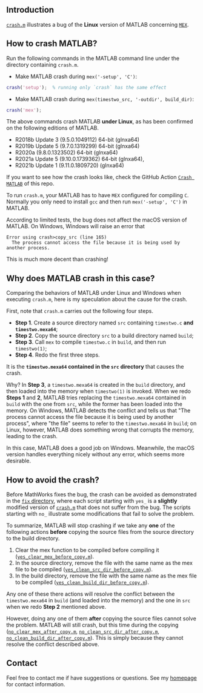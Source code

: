 ## Introduction

[`crash.m`](https://github.com/equipez/test_matlab/blob/master/crash/crash.m) illustrates a bug of
the **Linux** version of MATLAB concerning [`MEX`](https://www.mathworks.com/help/matlab/ref/mex.html).

## How to crash MATLAB?

Run the following commands in the MATLAB command line under the directory containing `crash.m`.

- Make MATLAB crash during `mex('-setup', 'C')`:
```matlab
crash('setup');  % running only `crash` has the same effect
```

- Make MATLAB crash during `mex(timestwo_src, '-outdir', build_dir)`:
```matlab
crash('mex');
```

The above commands crash MATLAB **under Linux**, as has been confirmed on the following editions of
MATLAB.

- R2018b Update 3 (9.5.0.1049112) 64-bit (glnxa64)
- R2019b Update 5 (9.7.0.1319299) 64-bit (glnxa64)
- R2020a (9.8.0.1323502) 64-bit (glnxa64)
- R2021a Update 5 (9.10.0.1739362) 64-bit (glnxa64),
- R2021b Update 1 (9.11.0.1809720) (glnxa64)

If you want to see how the crash looks like, check the
GitHub Action [`Crash MATLAB`](https://github.com/equipez/test_matlab/actions/workflows/crash.yml) of this repo.

To run `crash.m`, your MATLAB has to have `MEX` configured for compiling `C`.
Normally you only need to install `gcc` and then run `mex('-setup', 'C')` in MATLAB.

According to limited tests, the bug does not affect the macOS version of MATLAB. On Windows,
Windows will raise an error that
```
Error using crash>copy_src (line 165)
  The process cannot access the file because it is being used by another process.
```
This is much more decent than crashing!


## Why does MATLAB crash in this case?

Comparing the behaviors of MATLAB under Linux and Windows when executing `crash.m`, here is my
speculation about the cause for the crash.

First, note that `crash.m` carries out the following four steps.

* **Step 1**. Create a source directory named `src` containing `timestwo.c` **and `timestwo.mexa64`**;
* **Step 2**. Copy the source directory `src` to a build directory named `build`;
* **Step 3**. Call `mex` to compile `timestwo.c` in `build`, and then run `timestwo(1)`;
* **Step 4**. Redo the first three steps.

It is the **`timestwo.mexa64` contained in the `src` directory** that causes the crash.

Why? In **Step 3**, a `timestwo.mexa64` is created in the `build` directory, and then loaded into the
memory when `timestwo(1)` is invoked. When we redo **Steps 1** and **2**, MATLAB tries replacing the
`timestwo.mexa64` contained in `build` with the one from `src`, while the former has been
loaded into the memory. On Windows, MATLAB detects the conflict and tells us that "The process cannot
access the file because it is being used by another process", where "the file" seems to refer to
the `timestwo.mexa64` in `build`; on Linux, however, MATLAB does something wrong that corrupts the
memory, leading to the crash.

In this case, MATLAB does a good job on Windows. Meanwhile, the macOS version handles everything
nicely without any error, which seems more desirable.


## How to avoid the crash?

Before MathWorks fixes the bug, the crash can be avoided as demonstrated in the
[`fix` directory](https://github.com/equipez/test_matlab/tree/master/crash/fix), where each script
starting with `yes_` is a **slightly** modified version
of [`crash.m`](https://github.com/equipez/test_matlab/blob/master/crash/crash.m) that does not suffer from the bug.
The scripts starting with `no_` illustrate some modifications that fail to solve the problem.

To summarize, MATLAB will stop crashing if we take any **one** of the following actions
**before** copying the source files from the source directory to the build directory.

1. Clear the mex function to be compiled before compiling it
([`yes_clear_mex_before_copy.m`](https://github.com/zaikunzhang/test_matlab/blob/master/crash/fix/yes_clear_mex_before_copy.m)).
2. In the source directory, remove the file with the same name as the mex file to be compiled
([`yes_clean_src_dir_before_copy.m`](https://github.com/zaikunzhang/test_matlab/blob/master/crash/fix/yes_clean_src_dir_before_copy.m)).
3. In the build directory, remove the file with the same name as the mex file to be compiled
([`yes_clean_build_dir_before_copy.m`](https://github.com/zaikunzhang/test_matlab/blob/master/crash/fix/yes_clean_build_dir_before_copy.m)).

Any one of these there actions will resolve the conflict between the `timestwo.mexa64` in `build` (and loaded into the memory)
and the one in `src` when we redo **Step 2** mentioned above.

However, doing any one of them **after** copying the source files cannot solve the problem.
MATLAB will still crash, but this time during the copying
([`no_clear_mex_after_copy.m`](https://github.com/zaikunzhang/test_matlab/blob/master/crash/fix/no_clear_mex_after_copy.m),
[`no_clean_src_dir_after_copy.m`](https://github.com/zaikunzhang/test_matlab/blob/master/crash/fix/no_clean_src_dir_after_copy.m),
[`no_clean_build_dir_after_copy.m`](https://github.com/zaikunzhang/test_matlab/blob/master/crash/fix/no_clean_build_dir_after_copy.m)).
This is simply because they cannot resolve the conflict described above.

## Contact

Feel free to contact me if have suggestions or questions.
See my [homepage](https://www.zhangzk.net) for contact information.
